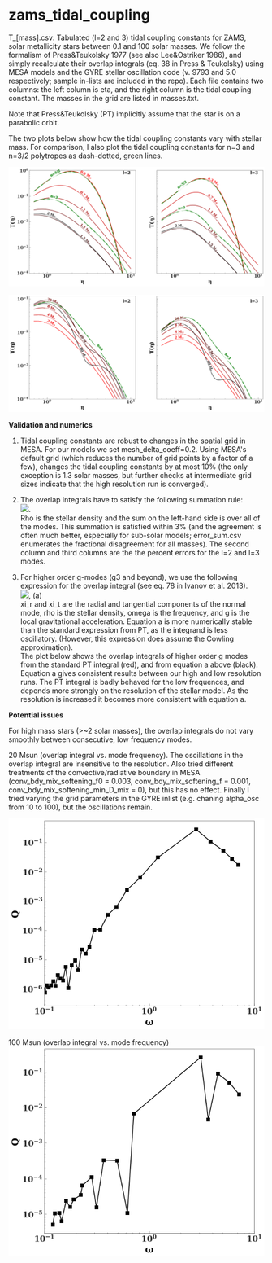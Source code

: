 # zams_tidal_coupling

T_[mass].csv: Tabulated (l=2 and 3) tidal coupling constants for ZAMS, solar metallicity stars between 0.1 and 100 solar masses. We follow the formalism of Press&Teukolsky 1977 (see also Lee&Ostriker 1986), and simply recalculate their overlap integrals (eq. 38 in Press & Teukolsky) using MESA models and the GYRE stellar oscillation code (v. 9793 and 5.0 respectively; sample in-lists are included in the repo). Each file contains two columns: the left column is eta, and the right column is the tidal coupling constant. The masses in the grid are listed in masses.txt.

Note that Press&Teukolsky (PT) implicitly assume that the star is on a parabolic orbit. 

The two plots below show how the tidal coupling constants vary with stellar mass. For comparison, I also plot the tidal coupling constants for n=3 and n=3/2 polytropes as dash-dotted, green lines.

![tc1](tc1.png?raw=true)

![tc2](tc2.png?raw=true)


**Validation and numerics**

1) Tidal coupling constants are robust to changes in the spatial grid in MESA. For our models we set mesh_delta_coeff=0.2. Using MESA's default grid (which reduces the number of grid points by a factor of a few), changes the tidal coupling constants by at most 10% (the only exception is 1.3 solar masses, but further checks at intermediate grid sizes indicate that the high resolution run is converged).  

2) The overlap integrals have to satisfy the following summation rule:<br/>
  <img src="https://latex.codecogs.com/gif.latex?\Sigma\,Q^2=\ell(2\ell+1)\int_{0}^1\rho(r)r^{2\ell}dr" />. <br/>
  Rho is the stellar density and the sum on the left-hand side is over all of the modes.
  This summation is satisfied within 3% (and the agreement is often much better, especially for sub-solar models;       error_sum.csv enumerates the fractional disagreement for all masses). The second column and third columns are the the percent errors for the l=2 and l=3 modes.<br/>
  
3) For higher order g-modes (g3 and beyond), we use the following expression for the overlap integral 
(see eq. 78 in Ivanov et al. 2013).<br/>
<img src="https://latex.codecogs.com/gif.latex?Q%3D%5Comega%5E2%5Cint%5C%2Cdr%5Crho%5C%2Cr%5E%7Bl&plus;2%7D%5Cleft%5B%5Cfrac%7B%5Cxi_r%28r%29%7D%7Bg%7D&plus;%5Cfrac%7B%5Cxi_t%28r%29%7D%7Br%5E%7B%5Cell&plus;1%7D%7D%20%5Cleft%28%5Cfrac%7Br%5E%7B%5Cell&plus;2%7D%7D%7Bg%7D%5Cright%29%27%5Cright%5D" />, (a)<br/>
xi_r and xi_t are the radial and tangential components of the normal mode, rho is the stellar density, omega is the frequency, and g is the local gravitational acceleration. Equation a is more numerically stable than the standard expression from PT, as the integrand is less oscillatory. (However, this expression does assume the Cowling approximation).<br/>
The plot below shows the overlap integrals of higher order g modes from the standard PT integral (red), and from equation a above (black). Equation a gives consistent results between our high and low resolution runs. The PT integral is badly behaved for the low frequences, and depends more strongly on the resolution of the stellar model. 
As the resolution is increased it becomes more consistent with equation a. 

**Potential issues**

For high mass stars (>~2 solar masses), the overlap integrals do not vary smoothly between consecutive, low frequency modes. 

20 Msun (overlap integral vs. mode frequency). The oscillations in the overlap integral are insensitive to the resolution. Also tried different treatments of the convective/radiative boundary in MESA (conv_bdy_mix_softening_f0 = 0.003, conv_bdy_mix_softening_f = 0.001, conv_bdy_mix_softening_min_D_mix = 0), but this has no effect. Finally I tried varying the grid parameters in the GYRE inlist (e.g. chaning alpha_osc from 10 to 100), but the oscillations remain.

![prob3](prob3.png?raw=true)

100 Msun (overlap integral vs. mode frequency)
![prob4](prob4.png?raw=true)





